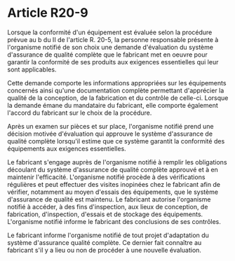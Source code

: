 # Article R20-9

Lorsque la conformité d'un équipement est évaluée selon la procédure prévue au b du II de l'article R. 20-5, la personne responsable présente à l'organisme notifié de son choix une demande d'évaluation du système d'assurance de qualité complète que le fabricant met en oeuvre pour garantir la conformité de ses produits aux exigences essentielles qui leur sont applicables. 

Cette demande comporte les informations appropriées sur les équipements concernés ainsi qu'une documentation complète permettant d'apprécier la qualité de la conception, de la fabrication et du contrôle de celle-ci. Lorsque la demande émane du mandataire du fabricant, elle comporte également l'accord du fabricant sur le choix de la procédure. 

Après un examen sur pièces et sur place, l'organisme notifié prend une décision motivée d'évaluation qui approuve le système d'assurance de qualité complète lorsqu'il estime que ce système garantit la conformité des équipements aux exigences essentielles. 

Le fabricant s'engage auprès de l'organisme notifié à remplir les obligations découlant du système d'assurance de qualité complète approuvé et à en maintenir l'efficacité. L'organisme notifié procède à des vérifications régulières et peut effectuer des visites inopinées chez le fabricant afin de vérifier, notamment au moyen d'essais des équipements, que le système d'assurance de qualité est maintenu. Le fabricant autorise l'organisme notifié à accéder, à des fins d'inspection, aux lieux de conception, de fabrication, d'inspection, d'essais et de stockage des équipements. L'organisme notifié informe le fabricant des conclusions de ses contrôles. 

Le fabricant informe l'organisme notifié de tout projet d'adaptation du système d'assurance qualité complète. Ce dernier fait connaître au fabricant s'il y a lieu ou non de procéder à une nouvelle évaluation.